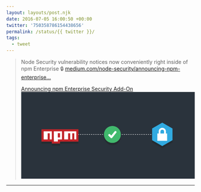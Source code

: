 ```yaml
---
layout: layouts/post.njk
date: 2016-07-05 16:00:50 +00:00
twitter: '750358786154438656'
permalink: /status/{{ twitter }}/
tags: 
  - tweet
---
```


> Node Security vulnerability notices now conveniently right inside of npm Enterprise 🔒 [medium.com/node-security/announcing-npm-enterprise…](https://medium.com/node-security/announcing-npm-enterprise-security-add-on-6dde303efb9f#.4x6fwlk3q)
> 
> [<span>Announcing npm Enterprise Security Add-On</span> ![npm and Node Security logos](/img/0_SAFy7oQUIn_uDCOj.png)](https://medium.com/node-security/announcing-npm-enterprise-security-add-on-6dde303efb9f#.4x6fwlk3q)

---
